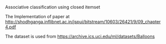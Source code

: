 Associative classification using closed itemset

The Implementation of paper at http://shodhganga.inflibnet.ac.in/jspui/bitstream/10603/26421/9/09_chapter4.pdf

The dataset is used from https://archive.ics.uci.edu/ml/datasets/Balloons

